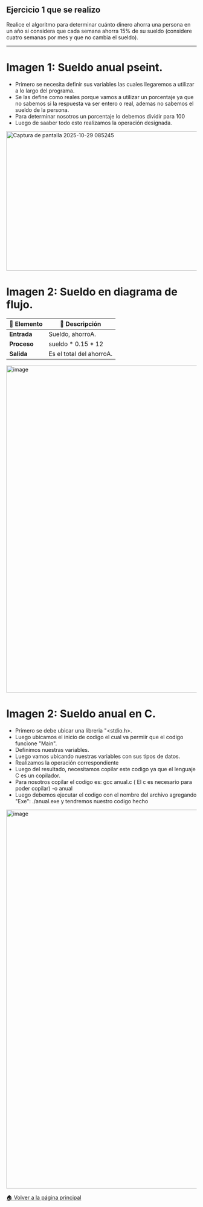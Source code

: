 ## Ejercicio 1 que se realizo
Realice el algoritmo para determinar cuánto dinero ahorra una persona en un año si considera que cada semana ahorra 15% de su sueldo (considere cuatro semanas por mes y que no cambia el sueldo).

---

# Imagen 1: Sueldo anual pseint.
- Primero se necesita definir sus variables las cuales llegaremos a utilizar a lo largo del programa.
- Se las define como reales porque vamos a utilizar un porcentaje ya que no sabemos si la respuesta va ser entero o real, ademas no sabemos el sueldo de la persona.
- Para determinar nosotros un porcentaje lo debemos dividir para 100
- Luego de saaber todo esto realizamos la operación designada.

<img width="763" height="369" alt="Captura de pantalla 2025-10-29 085245" src="https://github.com/user-attachments/assets/48720ed5-1452-431f-82f1-5a089e8a6b97" />

# Imagen 2: Sueldo en diagrama de flujo.
| 🔹 Elemento | 🧮 Descripción |
|--------------|--------------------------|
| **Entrada** | Sueldo, ahorroA. |
| **Proceso** | sueldo * 0.15 * 12 |
| **Salida** | Es el total del ahorroA. |



<img width="968" height="866" alt="image" src="https://github.com/user-attachments/assets/3a23b425-110d-46fe-b20d-f61e6cac4d1b" />

# Imagen 2: Sueldo anual en C.
- Primero se debe ubicar una libreria "<stdio.h>.
- Luego ubicamos el inicio de codigo el cual va permiir que el codigo funcione "Main".
- Definimos nuestras variables.
- Luego vamos ubicando nuestras variables con sus tipos de datos.
- Realizamos la operación correspondiente
- Luego del resultado, necesitamos copilar este codigo ya que el lenguaje C es un copilador.
- Para nosotros copilar el codigo es: gcc anual.c ( El c es necesario para poder copilar) -o anual
- Luego debemos ejecutar el codigo con el nombre del archivo agregando "Exe": ./anual.exe y tendremos nuestro codigo hecho
<img width="1012" height="1003" alt="image" src="https://github.com/user-attachments/assets/ecb941ee-a6b2-4274-9fe2-315c956a5d28" />


[🏠 Volver a la página principal](https://github.com/eduardo2006soto-dot/Teoria-de-la-programacion/blob/main/inderx.md)


